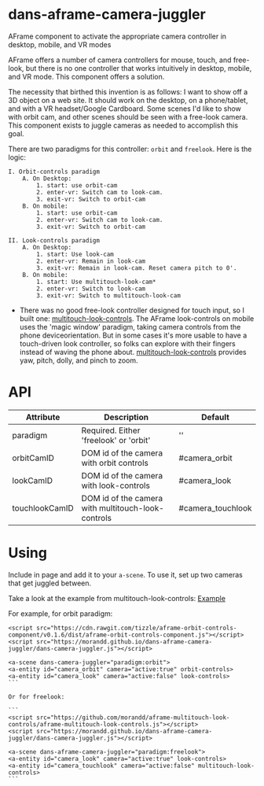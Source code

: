 # dans-aframe-camera-juggler
AFrame component to activate the appropriate camera controller in desktop, mobile, and VR modes

AFrame offers a number of camera controllers for mouse, touch, and free-look, but there is no one controller that works intuitively in desktop, mobile, and VR mode. This component offers a solution. 

The necessity that birthed this invention is as follows: I want to show off a 3D object on a web site. It should work on the desktop, on a phone/tablet, and with a VR headset/Google Cardboard. Some scenes I'd like to show with orbit cam, and other scenes should be seen
with a free-look camera. This component exists to juggle cameras as needed to accomplish this goal.

There are two paradigms for this controller: `orbit` and `freelook`. Here is the logic:
```
I. Orbit-controls paradigm
	A. On Desktop:
		1. start: use orbit-cam
		2. enter-vr: Switch cam to look-cam. 
		3. exit-vr: Switch to orbit-cam
	B. On mobile:
		1. start: use orbit-cam
		2. enter-vr: Switch cam to look-cam. 
		3. exit-vr: Switch to orbit-cam

II. Look-controls paradigm
	A. On Desktop:
		1. start: Use look-cam
		2. enter-vr: Remain in look-cam
		3. exit-vr: Remain in look-cam. Reset camera pitch to 0'. 
	B. On mobile:
		1. start: Use multitouch-look-cam*
		2. enter-vr: Switch to look-cam
		3. exit-vr: Switch to multitouch-look-cam
```

* There was no good free-look controller designed for touch input, so I built one: [multitouch-look-controls](https://github.com/morandd/aframe-multitouch-look-controls/). The AFrame look-controls on mobile uses the 'magic window' paradigm, taking camera controls from the phone deviceorientation. But in some cases it's more usable to have a touch-driven look controller, so folks can explore with their fingers instead of waving the phone about. 
[multitouch-look-controls](https://github.com/morandd/aframe-multitouch-look-controls/) provides yaw, pitch, dolly, and pinch to zoom.


# API #
Attribute | Description | Default
--- | --- | ---
paradigm | Required. Either 'freelook' or 'orbit' | ''
orbitCamID | DOM id of the camera with orbit controls | #camera_orbit
lookCamID | DOM id of the camera with look-controls | #camera_look
touchlookCamID | DOM id of the camera with multitouch-look-controls | #camera_touchlook


# Using #

Include in page and add it to your `a-scene`. To use it, set up two cameras that get juggled between.

Take a look at the example from multitouch-look-controls: [Example](https://morandd.github.io/aframe-multitouch-look-controls/example/)

For example, for orbit paradigm:
````
<script src="https://cdn.rawgit.com/tizzle/aframe-orbit-controls-component/v0.1.6/dist/aframe-orbit-controls-component.js"></script>
<script src="https://morandd.github.io/dans-aframe-camera-juggler/dans-camera-juggler.js"></script>

<a-scene dans-camera-juggler="paradigm:orbit">
<a-entity id="camera_orbit" camera="active:true" orbit-controls>
<a-entity id="camera_look" camera="active:false" look-controls>
```

Or for freelook:

```
<script src="https://github.com/morandd/aframe-multitouch-look-controls/aframe-multitouch-look-controls.js"></script>
<script src="https://morandd.github.io/dans-aframe-camera-juggler/dans-camera-juggler.js"></script>

<a-scene dans-aframe-camera-juggler="paradigm:freelook">
<a-entity id="camera_look" camera="active:true" look-controls>
<a-entity id="camera_touchlook" camera="active:false" multitouch-look-controls>
```
